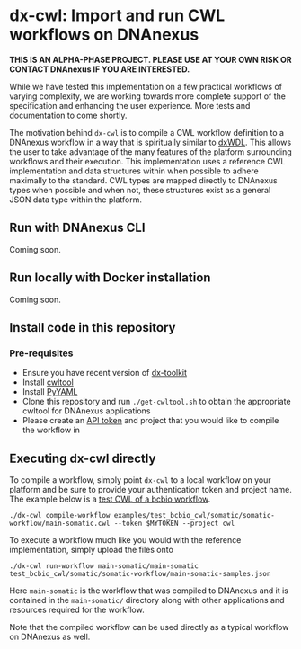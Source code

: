 # dx-cwl: Import and run CWL workflows on DNAnexus

**THIS IS AN ALPHA-PHASE PROJECT. PLEASE USE AT YOUR OWN RISK OR CONTACT DNAnexus IF YOU ARE INTERESTED.**

While we have tested this implementation on a few practical workflows of varying complexity, we are working towards more complete support of the specification and enhancing the user experience.  More tests and documentation to come shortly.

The motivation behind `dx-cwl` is to compile a CWL workflow definition to a DNAnexus workflow in a way that is spiritually similar to [dxWDL](https://github.com/dnanexus-rnd/dxWDL/). This allows the user to take advantage of the many features of the platform surrounding workflows and their execution.  This implementation uses a reference CWL implementation and data structures within when possible to adhere maximally to the standard.  CWL types are mapped directly to DNAnexus types when possible and when not, these structures exist as a general JSON data type within the platform.

## Run with DNAnexus CLI

Coming soon.

## Run locally with Docker installation

Coming soon.

## Install code in this repository

### Pre-requisites

* Ensure you have recent version of [dx-toolkit](https://wiki.dnanexus.com/Downloads)
* Install [cwltool](https://github.com/common-workflow-language/cwltool)
* Install [PyYAML](https://pypi.python.org/pypi/PyYAML)
* Clone this repository and run `./get-cwltool.sh` to obtain the appropriate cwltool for DNAnexus applications
* Please create an [API token](https://wiki.dnanexus.com/UI/API-Tokens) and project that you would like to compile the workflow in

## Executing dx-cwl directly

To compile a workflow, simply point `dx-cwl` to a local workflow on your platform and be sure to provide your authentication token and project name.
The example below is a [test CWL of a bcbio workflow](https://github.com/bcbio/test_bcbio_cwl/).


```
./dx-cwl compile-workflow examples/test_bcbio_cwl/somatic/somatic-workflow/main-somatic.cwl --token $MYTOKEN --project cwl

```

To execute a workflow much like you would with the reference implementation, simply upload the files onto

```
./dx-cwl run-workflow main-somatic/main-somatic test_bcbio_cwl/somatic/somatic-workflow/main-somatic-samples.json
```

Here `main-somatic` is the workflow that was compiled to DNAnexus and it is contained in the `main-somatic/` directory along with other applications and resources required for the workflow.

Note that the compiled workflow can be used directly as a typical workflow on DNAnexus as well.
